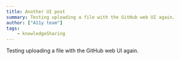 ```yaml
---
title: Another UI post
summary: Testing uploading a file with the GitHub web UI again.
author: ["A11y team"]
tags: 
    - knowledgeSharing
---
```


Testing uploading a file with the GitHub web UI again.
